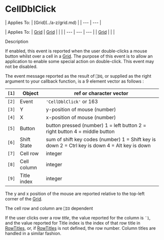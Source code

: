 




<h1 class="heading"><span class="name">CellDblClick</span></h1>
| Applies To: | [Grid](../a-z/grid.md) |
| --- | ---  |

| Applies To: | [Grid](../a-z/grid.md) | [Grid](../a-z/grid.md) |  |  |
| --- | --- | ---  |
| [Grid](../a-z/grid.md) |  |  |


Description


If enabled, this event is reported when the user double-clicks a mouse button whilst over a cell in a [Grid](../a-z/grid.md). The purpose of this event is to allow an application to enable some special action on double-click. This event may not be disabled.


The event message reported as the result of `⎕DQ`, or supplied as the right argument to your callback function, is a 9 element vector as follows :

| `[1]` | Object | ref or character vector |
| --- | --- | ---  |
| `[2]` | Event | `'CellDblClick'` or 163 |
| `[3]` | Y | y-position of mouse (number) |
| `[4]` | X | x-position of mouse (number) |
| `[5]` | Button | button pressed (number) 1 = left button 2 =        right button 4 = middle button |
| `[6]` | Shift State | sum of shift key codes (number) 1 = Shift key        is down 2 = Ctrl key is down 4 = Alt key is down |
| `[7]` | Cell row | integer |
| `[8]` | Cell column | integer |
| `[9]` | Title index | integer |


The y and x position of the mouse are reported relative to the top-left corner of the [Grid](../a-z/grid.md).


The cell row and column are `⎕IO` dependent


If the user clicks over a row *title*, the value reported for the column is `¯1`, and the value reported for Title index is the index of that row title in [RowTitles](../a-z/rowtitles.md), or, if [RowTitles](../a-z/rowtitles.md) is not defined, the row number. Column titles are handled in a similar fashion.



